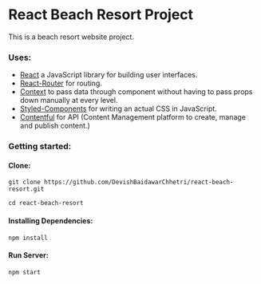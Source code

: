 # React Beach Resort Project

This is a beach resort website project.

### Uses:

- [React](https://reactjs.org/) a JavaScript library for building user interfaces.
- [React-Router](https://reactrouter.com/) for routing.
- [Context](https://reactjs.org/docs/context.html) to pass data through component without having to pass props down manually at every level.
- [Styled-Components](https://styled-components.com/) for writing an actual CSS in JavaScript.
- [Contentful](https://contentful.com) for API (Content Management platform to create, manage and publish content.)

### Getting started:

#### Clone:

`git clone https://github.com/DevishBaidawarChhetri/react-beach-resort.git`

`cd react-beach-resort`

#### Installing Dependencies:

`npm install`

#### Run Server:

`npm start`